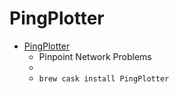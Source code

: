 # PingPlotter
- [PingPlotter](https://www.pingplotter.com/)
  -  Pinpoint Network Problems
  - 
  - `brew cask install PingPlotter`
